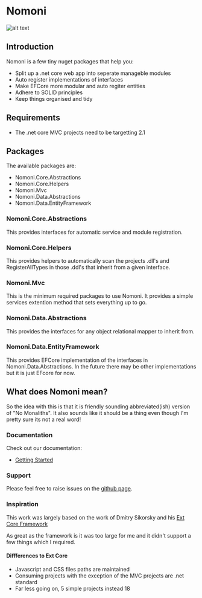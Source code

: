 # Nomoni

![alt text](https://treefish.visualstudio.com/Nomoni/_apis/build/status/Nomoni%20CI%20Build "build status")

## Introduction

Nomoni is a few tiny nuget packages that help you:  

- Split up a .net core web app into seperate manageble modules
- Auto register implementations of interfaces
- Make EFCore more modular and auto regiter entities
- Adhere to SOLID principles
- Keep things organised and tidy

## Requirements

- The .net core MVC projects need to be targetting 2.1

## Packages

The available packages are:

- Nomoni.Core.Abstractions
- Nomoni.Core.Helpers
- Nomoni.Mvc
- Nomoni.Data.Abstractions
- Nomoni.Data.EntityFramework

### Nomoni.Core.Abstractions

This provides interfaces for automatic service and module registration.

### Nomoni.Core.Helpers

This provides helpers to automatically scan the projects .dll's and RegisterAllTypes in those .ddl's that inherit from a given interface.

### Nomoni.Mvc

This is the minimum required packages to use Nomoni. It provides a simple services extention method that sets everything up to go.

### Nomoni.Data.Abstractions

This provides the interfaces for any object relational mapper to inherit from.

### Nomoni.Data.EntityFramework

This provides EFCore implementation of the interfaces in Nomoni.Data.Abstractions. In the future there may be other implementations but it is just EFcore for now.

## What does Nomoni mean?

So the idea with this is that it is friendly sounding abbreviated(ish) version of "No Monaliths". It also sounds like it should be a thing even though I'm pretty sure its not a real word!

### Documentation

Check out our documentation:

- [Getting Started](docs/getting-started)

### Support

Please feel free to raise issues on the [github page](https://github.com/treefishuk/nomoni/issues).

### Inspiration

This work was largely based on the work of Dmitry Sikorsky and his [Ext Core Framework](https://github.com/ExtCore/ExtCore/)

As great as the framework is it was too large for me and it didn't support a few things which I required.

#### Diffferences to Ext Core

- Javascript and CSS files paths are maintained 
- Consuming projects with the exception of the MVC projects are .net standard
- Far less going on, 5 simple projects instead 18

